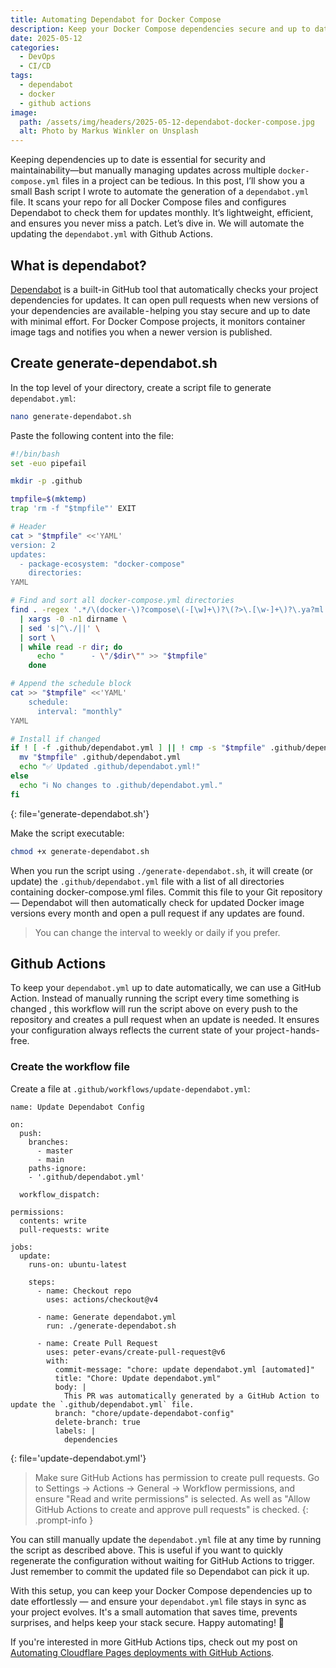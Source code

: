 ```yaml
---
title: Automating Dependabot for Docker Compose
description: Keep your Docker Compose dependencies secure and up to date by automating Dependabot configuration with a simple Bash script and GitHub Actions.
date: 2025-05-12
categories:
  - DevOps
  - CI/CD
tags:
  - dependabot
  - docker
  - github actions
image:
  path: /assets/img/headers/2025-05-12-dependabot-docker-compose.jpg
  alt: Photo by Markus Winkler on Unsplash
---
```


Keeping dependencies up to date is essential for security and maintainability—but manually managing updates across multiple `docker-compose.yml` files in a project can be tedious. In this post, I’ll show you a small Bash script I wrote to automate the generation of a `dependabot.yml` file. It scans your repo for all Docker Compose files and configures Dependabot to check them for updates monthly. It’s lightweight, efficient, and ensures you never miss a patch. Let’s dive in. We will automate the updating the `dependabot.yml` with Github Actions.

## What is dependabot?
[Dependabot](https://docs.github.com/en/code-security/dependabot/dependabot-version-updates) is a built-in GitHub tool that automatically checks your project dependencies for updates. It can open pull requests when new versions of your dependencies are available - helping you stay secure and up to date with minimal effort. For Docker Compose projects, it monitors container image tags and notifies you when a newer version is published.

## Create generate-dependabot.sh

In the top level of your directory, create a script file to generate `dependabot.yml`:

```bash
nano generate-dependabot.sh
```

Paste the following content into the file:

```bash
#!/bin/bash
set -euo pipefail

mkdir -p .github

tmpfile=$(mktemp)
trap 'rm -f "$tmpfile"' EXIT

# Header
cat > "$tmpfile" <<'YAML'
version: 2
updates:
  - package-ecosystem: "docker-compose"
    directories:
YAML

# Find and sort all docker-compose.yml directories
find . -regex '.*/\(docker-\)?compose\(-[\w]+\)?\(?>\.[\w-]+\)?\.ya?ml' -print0 \
  | xargs -0 -n1 dirname \
  | sed 's|^\./||' \
  | sort \
  | while read -r dir; do
      echo "      - \"/$dir\"" >> "$tmpfile"
    done

# Append the schedule block
cat >> "$tmpfile" <<'YAML'
    schedule:
      interval: "monthly"
YAML

# Install if changed
if ! [ -f .github/dependabot.yml ] || ! cmp -s "$tmpfile" .github/dependabot.yml; then
  mv "$tmpfile" .github/dependabot.yml
  echo "✅ Updated .github/dependabot.yml!"
else
  echo "ℹ️ No changes to .github/dependabot.yml."
fi
```
{: file='generate-dependabot.sh'}

Make the script executable:

```bash
chmod +x generate-dependabot.sh
```

When you run the script using `./generate-dependabot.sh`, it will create (or update) the `.github/dependabot.yml` file with a list of all directories containing docker-compose.yml files. Commit this file to your Git repository — Dependabot will then automatically check for updated Docker image versions every month and open a pull request if any updates are found.

> You can change the interval to weekly or daily if you prefer.

## Github Actions

To keep your `dependabot.yml` up to date automatically, we can use a GitHub Action. Instead of manually running the script every time something is changed , this workflow will run the script above on every push to the repository and creates a pull request when an update is needed. It ensures your configuration always reflects the current state of your project - hands-free.


### Create the workflow file
Create a file at `.github/workflows/update-dependabot.yml`:

```shell
name: Update Dependabot Config

on:
  push:
    branches:
      - master
      - main
    paths-ignore:
    - '.github/dependabot.yml'

  workflow_dispatch:

permissions:
  contents: write
  pull-requests: write

jobs:
  update:
    runs-on: ubuntu-latest

    steps:
      - name: Checkout repo
        uses: actions/checkout@v4

      - name: Generate dependabot.yml
        run: ./generate-dependabot.sh

      - name: Create Pull Request
        uses: peter-evans/create-pull-request@v6
        with:
          commit-message: "chore: update dependabot.yml [automated]"
          title: "Chore: Update dependabot.yml"
          body: |
            This PR was automatically generated by a GitHub Action to update the `.github/dependabot.yml` file.
          branch: "chore/update-dependabot-config"
          delete-branch: true
          labels: |
            dependencies
```
{: file='update-dependabot.yml'}

> Make sure GitHub Actions has permission to create pull requests.
Go to Settings → Actions → General → Workflow permissions, and ensure "Read and write permissions" is selected.
As well as "Allow GitHub Actions to create and approve pull requests" is checked.
{: .prompt-info }

You can still manually update the `dependabot.yml` file at any time by running the script as described above. This is useful if you want to quickly regenerate the configuration without waiting for GitHub Actions to trigger. Just remember to commit the updated file so Dependabot can pick it up.

With this setup, you can keep your Docker Compose dependencies up to date effortlessly — and ensure your `dependabot.yml` file stays in sync as your project evolves. It's a small automation that saves time, prevents surprises, and helps keep your stack secure. Happy automating! 🚀

If you're interested in more GitHub Actions tips, check out my post on [Automating Cloudflare Pages deployments with GitHub Actions](https://svenvg93.github.io/posts/github-actions-cloudflare-pages/).
